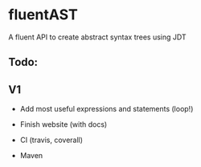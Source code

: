 # fluentAST
A fluent API to create abstract syntax trees using JDT

## Todo: 

## V1

- Add most useful expressions and statements (loop!)

- Finish website (with docs)

- CI (travis, coverall)

- Maven

